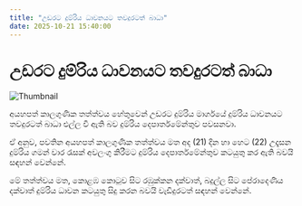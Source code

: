 ```yaml
---
title: "උඩරට දුම්රිය ධාවනයට තවදුරටත් බාධා"
date: 2025-10-21 15:40:00
---
```


# උඩරට දුම්රිය ධාවනයට තවදුරටත් බාධා

![Thumbnail](https://helakuru.sgp1.cdn.digitaloceanspaces.com/esana/images/lib/trainjaffna.jpg)

අයහපත් කාලගුණික තත්ත්වය හේතුවෙන් උඩරට දුම්රිය මාර්ගයේ දුම්රිය ධාවනයට තවදුරටත් බාධා එල්ල වී ඇති බව දුම්රිය දෙපාර්තමේන්තුව පවසනවා.

ඒ අනුව, පවතින අයහපත් කාලගුණික තත්ත්වය මත අද (21) දින හා හෙට (22) උදෑසන දුම්රිය ගමන් වාර රැසක් අවලංගු කිරීමට දුම්රිය දෙපාර්තමේන්තුව කටයුතු කර ඇති බවයි සඳහන් වෙන්නේ.

මේ තත්ත්වය මත, කොළඹ කොටුව සිට රඹුක්කන දක්වාත්, බදුල්ල සිට පේරාදෙණිය දක්වාත් දුම්රිය ධාවන කටයුතු සිදු කරන බවයි වැඩිදුරටත් සඳහන් වෙන්නේ.

